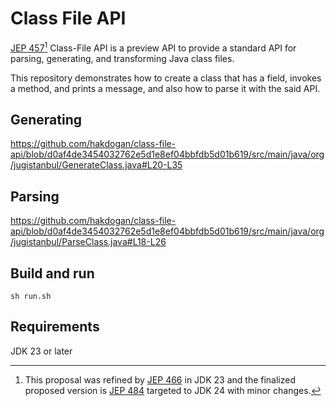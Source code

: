 # Class File API

[JEP 457](https://openjdk.org/jeps/457)[^1] Class-File API is a preview API to provide a standard API for parsing, generating, and transforming Java class files. 

This repository demonstrates how to create a class that has a field, invokes a method, and prints a message, and also how to parse it with the said API.

## Generating
https://github.com/hakdogan/class-file-api/blob/d0af4de3454032762e5d1e8ef04bbfdb5d01b619/src/main/java/org/jugistanbul/GenerateClass.java#L20-L35

## Parsing

https://github.com/hakdogan/class-file-api/blob/d0af4de3454032762e5d1e8ef04bbfdb5d01b619/src/main/java/org/jugistanbul/ParseClass.java#L18-L26

## Build and run

```shell
sh run.sh
```

## Requirements

JDK 23 or later

[^1]: This proposal was refined by [JEP 466](https://openjdk.org/jeps/466) in JDK 23 and the finalized proposed version is [JEP 484](https://openjdk.org/jeps/484) targeted to JDK 24 with minor changes.

